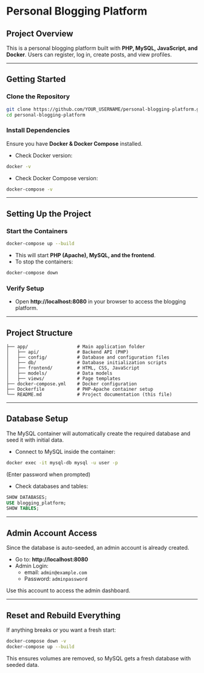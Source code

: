 

# Personal Blogging Platform

## Project Overview
This is a personal blogging platform built with **PHP, MySQL, JavaScript, and Docker**. Users can register, log in, create posts, and view profiles.

---

## Getting Started

### Clone the Repository
```sh
git clone https://github.com/YOUR_USERNAME/personal-blogging-platform.git
cd personal-blogging-platform
```

### Install Dependencies
Ensure you have **Docker & Docker Compose** installed.

- Check Docker version:
```sh
docker -v
```
- Check Docker Compose version:
```sh
docker-compose -v
```

---

## Setting Up the Project

### Start the Containers
```sh
docker-compose up --build
```
- This will start **PHP (Apache), MySQL, and the frontend**.
- To stop the containers:
```sh
docker-compose down
```

### Verify Setup
- Open **http://localhost:8080** in your browser to access the blogging platform.

---

## Project Structure
```
├── app/                  # Main application folder
│   ├── api/              # Backend API (PHP)
│   ├── config/           # Database and configuration files
│   ├── db/               # Database initialization scripts
│   ├── frontend/         # HTML, CSS, JavaScript
│   ├── models/           # Data models
│   ├── views/            # Page templates
├── docker-compose.yml    # Docker configuration
├── Dockerfile            # PHP-Apache container setup
└── README.md             # Project documentation (this file)
```

---

## Database Setup
The MySQL container will automatically create the required database and seed it with initial data.

- Connect to MySQL inside the container:
```sh
docker exec -it mysql-db mysql -u user -p
```
(Enter password when prompted)

- Check databases and tables:
```sql
SHOW DATABASES;
USE blogging_platform;
SHOW TABLES;
```

---

## Admin Account Access
Since the database is auto-seeded, an admin account is already created.

- Go to: **http://localhost:8080**
- Admin Login:
  - email: `admin@example.com`
  - Password: `adminpassword`

Use this account to access the admin dashboard.

---

## Reset and Rebuild Everything
If anything breaks or you want a fresh start:

```sh
docker-compose down -v
docker-compose up --build
```

This ensures volumes are removed, so MySQL gets a fresh database with seeded data.

